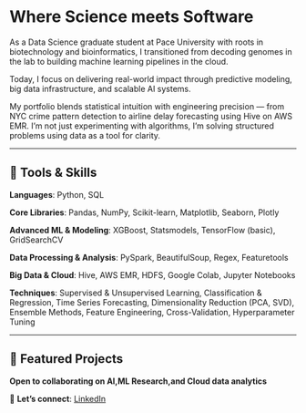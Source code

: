 # Where Science meets Software

As a Data Science graduate student at Pace University with roots in biotechnology and bioinformatics, I transitioned from decoding genomes in the lab to building machine learning pipelines in the cloud. 

Today, I focus on delivering real-world impact through predictive modeling, big data infrastructure, and scalable AI systems.

My portfolio blends statistical intuition with engineering precision — from NYC crime pattern detection to airline delay forecasting using Hive on AWS EMR. I’m not just experimenting with algorithms, I’m solving structured problems using data as a tool for clarity.

---

## 🔧 Tools & Skills  

**Languages**: Python, SQL

**Core Libraries**: Pandas, NumPy, Scikit-learn, Matplotlib, Seaborn, Plotly

**Advanced ML & Modeling**: XGBoost, Statsmodels, TensorFlow (basic), GridSearchCV

**Data Processing & Analysis**: PySpark, BeautifulSoup, Regex, Featuretools

**Big Data & Cloud**: Hive, AWS EMR, HDFS, Google Colab, Jupyter Notebooks

**Techniques**: Supervised & Unsupervised Learning, Classification & Regression, Time Series Forecasting, Dimensionality Reduction (PCA, SVD), Ensemble Methods, Feature Engineering, Cross-Validation, Hyperparameter Tuning

---

## 📂 Featured Projects  

**Open to collaborating on AI,ML Research,and Cloud data analytics**

📢 **Let’s connect**: [LinkedIn](https://www.linkedin.com/in/jayashreejohnson)


